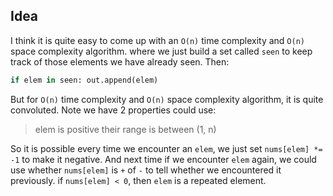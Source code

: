 ## Idea

I think it is quite easy to come up with an `O(n)` time complexity and `O(n)` space complexity algorithm.
where we just build a set called `seen` to keep track of those elements we have already seen. Then:

```python
if elem in seen: out.append(elem)
```

But for `O(n)` time complexity and `O(n)` space complexity algorithm, it is quite convoluted. Note we have
2 properties could use:
> elem is positive
> their range is between (1, n)

So it is possible every time we encounter an `elem`, we just set `nums[elem] *= -1` to make it negative. And next time if we encounter `elem` again, we could use whether `nums[elem]` is `+` of `-` to tell whether we encountered it previously. if `nums[elem] < 0`, then `elem` is a repeated element.
